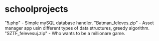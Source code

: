 # schoolprojects
"5.php" - Simple mySQL database handler.
"Batman_feleves.zip" - Asset manager app usin different types of data structures, greedy algorithm.
"SZTF_felevesuj.zip" - Who wants to be a millionare game.
